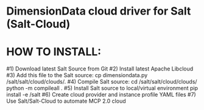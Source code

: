 # DimensionData cloud driver for Salt (Salt-Cloud)

#  HOW TO INSTALL:

#1) Download latest Salt Source from Git
#2) Install latest Apache Libcloud
#3) Add this file to the Salt source:
    cp dimensiondata.py <salt-src-root-dir>/salt/salt/cloud/clouds/.
#4) Compile Salt source:
    cd <salt-src-root-dir>/salt/salt/cloud/clouds/
    python -m compileall .
#5) Install Salt source to local/virtual environment
    pip install -e <salt-src-root-dir>/salt
#6) Create cloud provider and instance profile YAML files
#7) Use Salt/Salt-Cloud to automate MCP 2.0 cloud
